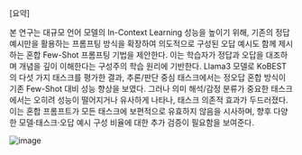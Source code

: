 [요약]

  본 연구는 대규모 언어 모델의 In-Context Learning 성능을 높이기 위해, 기존의 정답 예시만을 활용하는 프롬프팅 방식을 확장하여 의도적으로 구성된 오답 예시도 함께 제시하는 혼합 Few-Shot 프롬프팅 기법을 제안한다. 이는 학습자가 정답과 오답을 대조하며 개념을 깊이 이해한다는 구성주의 학습 원리에 기반한다.
  Llama3 모델로 KoBEST의 다섯 가지 태스크를 평가한 결과, 추론/판단 중심 태스크에서는 정오답 혼합 방식이 기존 Few-Shot 대비 성능 향상을 보였다. 그러나 의미 해석/감정 분류가 중요한 태스크에서는 오히려 성능이 떨어지거나 유사하게 나타나, 태스크 의존적 효과가 두드러졌다. 이는 혼합 프롬프트가 모든 태스크에 보편적으로 유효하지 않음을 시사하며, 향후 다양한 모델·태스크·오답 예시 구성 비율에 대한 추가 검증이 필요함을 보여준다.

![image](https://github.com/user-attachments/assets/bb645e1a-62d3-4953-8aaf-9865e783afd9)
